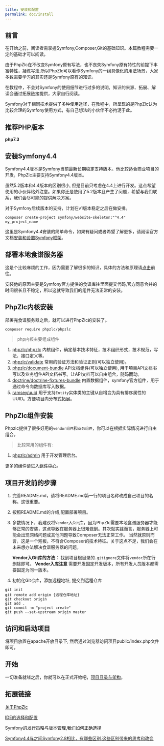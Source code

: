 ```yaml
---
title: 安装和配置
permalink: doc/install
---
```


## 前言

在开始之前，阅读者需掌握Symfony,Composer,Git的基础知识。本篇教程需要一定的基础才可以阅读。

由于PhpZlc在不改变Symfony原有写法，也不丧失Symfony原有特性的前提下丰富特性，凝练写法,所以PhpZlc可以看作Symfony的一组具像化的用法场景，大家多数需要学习的其实还是Symfony原有的知识。

在教程中，不会对Symfony的使用细节进行过多的说明，知识的来源、拓展、解读会通过拓展链接提供，大家自行阅读。

Symfony对于相同技术提供了多种使用途径，在教程中，所呈现的是PhpZlc认为比较合理的Symfony使用方式，有自己想法的小伙伴不必拘泥于此。

## 推荐PHP版本

**php7.3**

## 安装Symfony4.4

Symfony4.4版本是Symfony当前最新长期稳定支持版本。他比较适合商业项目的开发，PhpZlc主要支持Symfony4.4版本。
  
虽然5.2版本和4.4版本的区别很小, 但是目前只考虑在4.4上进行开发。这点希望使用的小伙伴格外注意。如果你还是使用了5.2版本且产生了问题，希望与我们联系，我们会尽可能的提供解决方案。

对于Symfony后续版本的支持，计划在v1版本稳定之后在做安排。

```shell
composer create-project symfony/website-skeleton:"^4.4" my_project_name
```

这里是Symfony4.4安装的简单命令，如果有疑问或者希望了解更多，请阅读官方文档[安装和设置Symfony框架](https://symfony.com/doc/4.4/setup.html)。

## 部署本地食谱服务器

这是个比较麻烦的工作，因为需要了解很多的知识，具体的方法和原理请[点击](/doc/symfony-flex)前往。

安装他的原因主要是Symfony官方提供的食谱库往里面提交代码,官方同意合并的时间很长且不稳定，所以这就导致我们的组件无法正常的安装。

## PhpZlc内核安装

部署完食谱服务器之后，就可以进行PhpZlc的安装了。

```shell
composer require phpzlc/phpzlc
```

> php内核主要组成组件

1. [phpzlc/phpzlc](#) 内核组件，确定基本技术特征，技术组织形式，技术规范，写法，接口定义等。
2. [phpzlc/validate](#) 常用的验证方法和验证正则(可以独立使用)。
3. [phpzlc/document-bundle](#) API文档组件(可以独立使用), 用于项目API文档书写以及业务组件API文档书写。让API文档可以自由组合，随码而动。
4. [doctrine/doctrine-fixtures-bundle](#) 内置数据组件，symfony官方组件，用于通过命令向数据库写入数据。
5. [ramsey/uuid](#) 用于支持`Entity`实体类的主键从自增变为具有排序属性的UUID。方便项目向分布式拓展。

## PhpZlc组件安装

Phpzlc提供了很多好用的`vendor组件`和`业务组件`，你可以在根据实际情况进行自由组合。

> 比较常用的组件有:

1. [phpzlc/admin](#) 用于开发管理后台。

更多的组件请进入[组件中心](#)。

## 项目开发前的步骤

1. 完善README.md，请将README.md第一行的项目名称改成自己项目的名称。这很重要。 

2. 按照README.md的介绍,配置部署项目。

3. 多数情况下，我建议将`Vendor`入`Git`库，因为PhpZlc需要本地食谱服务器才能够正常的安装，这点导致在服务器上很难做到。其次就实践而言，服务器上可能会出现网络问题或其他问题导致Composer无法正常工作。
当然就原则而言，这是一个短板，不符合Composer的技术特征。关于这点不足，我们会在未来想办法解决食谱服务器的问题。

    **Vendor入Git库的方法：** 找到项目根目录的`.gitignore`文件将`vendor`所在行删除即可。
    **Vender入库注意** 需要开发固定开发版本，所有开发人员版本都需要固定为同一版本。

4. 初始化Git仓库，添加远程地址, 提交到远程仓库
```shell
git init
git remote add origin {远程仓库地址}
git checkout origin
git add .
git commit -m "project create"
git push --set-upstream origin master
```

## 访问和启动项目

将项目放置在apache开放目录下, 然后通过浏览器访问项目public/index.php文件即可。


## 开始

一切准备就绪之后，你就可以在正式开始吧，[项目目录与架构](#)。

## 拓展链接

[关于PhpZlc](#)

[IDE的选择和配置](#)

[Symfony的发行策略与版本管理,我们如何正确选择](#)

[Symfony4.4与之间Symfony2.8相比，有哪些区别,这些区别带来的思考和改变](#)



    
  